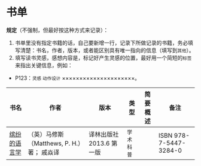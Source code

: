 # 书单

**规定**（不强制，但最好按这种方式来记录）：

1. 书单里没有指定书籍的话，自己要新增一行，记录下所做记录的书籍，务必填写清楚：书名，作者，版本，或者能区别具有唯一指向的信息（填写到`其他`）。
2. 填写读书灵感，感想内容是，标记好产生灵感的位置，最好用一个简短的`标签`来指出关键信息，例如：

- P123：`灵感` `动作设计` ×××××××××××××××××××××。

|书名|作者|版本|类型|简要概述|备注|
|-|-|-|-|-|-|
|[缤纷的语言学][1]|（英）马修斯（Matthews, P. H.）著； 戚焱译|译林出版社 2013.6 第一版|`学术` `科普`||ISBN 978-7-5447-3284-0|

[1]:缤纷语言学/idea缤纷语言学.md
